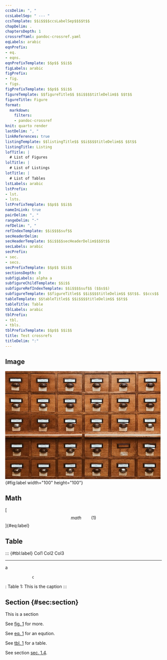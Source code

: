 ```yaml
---
ccsDelim: ", "
ccsLabelSep: " --- "
ccsTemplate: $$i$$$$ccsLabelSep$$$$t$$
chapDelim: .
chaptersDepth: 1
crossrefYaml: pandoc-crossref.yaml
eqLabels: arabic
eqnPrefix:
- eq.
- eqns.
eqnPrefixTemplate: $$p$$ $$i$$
figLabels: arabic
figPrefix:
- fig.
- figs.
figPrefixTemplate: $$p$$ $$i$$
figureTemplate: $$figureTitle$$ $$i$$$$titleDelim$$ $$t$$
figureTitle: Figure
format:
  markdown:
    filters:
    - pandoc-crossref
knit: quarto render
lastDelim: ", "
linkReferences: true
listingTemplate: $$listingTitle$$ $$i$$$$titleDelim$$ $$t$$
listingTitle: Listing
lofTitle: |
  # List of Figures
lolTitle: |
  # List of Listings
lotTitle: |
  # List of Tables
lstLabels: arabic
lstPrefix:
- lst.
- lsts.
lstPrefixTemplate: $$p$$ $$i$$
nameInLink: true
pairDelim: ", "
rangeDelim: "-"
refDelim: ", "
refIndexTemplate: $$i$$$$suf$$
secHeaderDelim: 
secHeaderTemplate: $$i$$$$secHeaderDelim$$$$t$$
secLabels: arabic
secPrefix:
- sec.
- secs.
secPrefixTemplate: $$p$$ $$i$$
sectionsDepth: 0
subfigLabels: alpha a
subfigureChildTemplate: $$i$$
subfigureRefIndexTemplate: $$i$$$$suf$$ ($$s$$)
subfigureTemplate: $$figureTitle$$ $$i$$$$titleDelim$$ $$t$$. $$ccs$$
tableTemplate: $$tableTitle$$ $$i$$$$titleDelim$$ $$t$$
tableTitle: Table
tblLabels: arabic
tblPrefix:
- tbl.
- tbls.
tblPrefixTemplate: $$p$$ $$i$$
title: Test crossrefs
titleDelim: ":"
---
```


## Image

![Figure 1: Caption](file.jpg){#fig:label width="100" height="100"}

## Math

[$$ 
math 
\qquad(1)$$]{#eq:label}

## Table

::: {#tbl:label}
  Col1   Col2   Col3
  ------ ------ ------
  a             
                
                c

  : Table 1: This is the caption
:::

## Section {#sec:section}

This is a section

See [fig. 1](#fig:label) for more.

See [eq. 1](#eq:label) for an eqution.

See [tbl. 1](#tbl:label) for a table.

See section [sec. 1.4](#sec:section).
